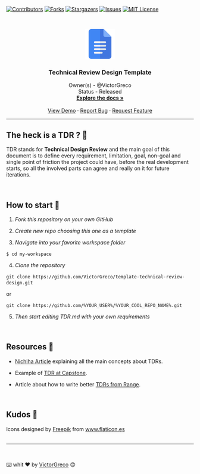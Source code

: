[![Contributors][contributors-shield]][contributors-url]
[![Forks][forks-shield]][forks-url]
[![Stargazers][stars-shield]][stars-url]
[![Issues][issues-shield]][issues-url]
[![MIT License][license-shield]][license-url]

<br />
<p align="center">
  <a href="https://github.com/VictorGreco/template-technical-review-design">
    <img src="logo.svg" alt="Logo" width="80" height="80">
  </a>

  <h3 align="center"> Technical Review Design Template </h3>

  <p align="center">
    Owner(s) - @VictorGreco <br>
    Status - Released
    <br />
    <a href="https://github.com/VictorGreco/template-technical-review-design"><strong>Explore the docs »</strong></a>
    <br />
    <br />
    <a href="https://github.com/VictorGreco/template-technical-review-design">View Demo</a>
    ·
    <a href="https://github.com/VictorGreco/template-technical-review-design/issues">Report Bug</a>
    ·
    <a href="https://github.com/VictorGreco/template-technical-review-design/issues">Request Feature</a>
  </p>
</p>

<hr></hr>

## The heck is a TDR ? 🤔

TDR stands for **Technical Design Review** and the main goal of this document is to define every requirement, limitation, goal, non-goal and single point of friction the project could have, before the real development starts, so all the involved parts can agree and really on it for future iterations.

</br>

## How to start 🔧

1. _Fork this repository on your own GitHub_

2. _Create new repo choosing this one as a template_

3. _Navigate into your favorite workspace folder_

```
$ cd my-workspace
```

4. _Clone the repository_

```
git clone https://github.com/VictorGreco/template-technical-review-design.git
```

or 

```
git clone https://github.com/%YOUR_USER%/%YOUR_COOL_REPO_NAME%.git
```

5. _Then start editing TDR.md with your own requirements_

</br>

## Resources 📖

- [Nichiha Article](https://www.nichiha.com/blog/nichiha-s-david-hohenstern-on-the-technical-design-review-process#:~:text=The%20Technical%20Design%20Review%20is,Technical%20Design%20Reviews%20geared%20toward%3F) explaining all the main concepts about TDRs.

- Example of [TDR at Capstone](file:///Users/victorgreco/Downloads/technical-design-reviews-in-capstone.pdf).

- Article about how to write better [TDRs from Range](https://www.range.co/blog/better-tech-specs).

</br>

## Kudos 🎉

<div>Icons designed by <a href="https://www.freepik.com" title="Freepik">Freepik</a> from <a href="https://www.flaticon.es/" title="Flaticon">www.flaticon.es</a></div>

</br>

---
</br>


⌨️ whit ❤️ by [VictorGreco](https://github.com/VictorGreco) 😊


<!-- MARKDOWN LINKS & IMAGES -->
<!-- https://www.markdownguide.org/basic-syntax/#reference-style-links -->
[contributors-shield]: https://img.shields.io/github/contributors/VictorGreco/template-technical-review-design.svg?style=flat-square
[contributors-url]: https://github.com/VictorGreco/template-technical-review-design/graphs/contributors
[forks-shield]: https://img.shields.io/github/forks/VictorGreco/template-technical-review-design.svg?style=flat-square
[forks-url]: https://github.com/VictorGreco/template-technical-review-design/network/members
[stars-shield]: https://img.shields.io/github/stars/VictorGreco/template-technical-review-design.svg?style=flat-square
[stars-url]: https://github.com/VictorGreco/template-technical-review-design/stargazers
[issues-shield]: https://img.shields.io/github/issues/VictorGreco/template-technical-review-design.svg?style=flat-square
[issues-url]: https://github.com/VictorGreco/template-technical-review-design/issues
[license-shield]: https://img.shields.io/github/license/VictorGreco/template-technical-review-design.svg?style=flat-square
[license-url]: https://github.com/VictorGreco/template-technical-review-design/blob/master/LICENSE.txt
[linkedin-shield]: https://img.shields.io/badge/-LinkedIn-black.svg?style=flat-square&logo=linkedin&colorB=555
